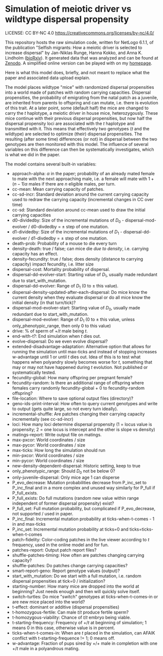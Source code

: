 # Simulation of meiotic driver vs wildtype dispersal propensity

LICENSE: CC BY-NC 4.0 https://creativecommons.org/licenses/by-nc/4.0/

This repository hosts the raw simulation code, written for NetLogo 6.1.1, of the publication "Selfish migrants: How a meiotic driver is selected to increase dispersal" by Jan-Niklas Runge, Hanna Kokko, and Anna K. Lindholm ([bioRxiv](https://www.biorxiv.org/content/10.1101/2021.02.01.429134v3.full)). It generated data that was analyzed and can be found at [Zenodo](https://zenodo.org/record/4486286). A simplified online version can be played with on my [homepage](https://janniklasrunge.de/model.html).

Here is what this model does, briefly, and not meant to replace what the paper and associated data upload explain.

The model places wildtype "mice" with randomized dispersal propensities into a world made of patches with random carrying capacities. Dispersal propensities, the probability of emigrating from the natal patch as a juvenile, are inherited from parents to offspring and can mutate, i.e. there is evolution of this trait. At a later point, some (default half) the mice are changed to carry the *t* haplotype, a meiotic driver in house mice, heterozygously. These mice continue with their previous dispersal propensities, but now half the dispersal propensity loci are associated with the *t* haplotype and transmitted with it. This means that effectively two genotypes (*t* and the wildtype) are selected to optimize (their) dispersal propensities. The resulting (after some time) differences (or not) in dispersal between the two genotypes are then monitored with this model. The influence of several variables on this difference can then be systematically investigates, which is what we did in the paper.

The model contains several built-in variables:

* approach-alpha: $\alpha$ in the paper; probability of an already mated female to mate with the next approaching male, i.e. a female will mate with $1+(n-1)\alpha$ males if there are $n$ eligible males, per turn.
* cc-mean: Mean carrying capacity of patches.
* cc-sd-incr: Standard deviation around the current carrying capacity used to redraw the carrying capacity (incremental changes in CC over time)
* cc-sd: Standard deviation around cc-mean used to draw the initial carrying capacities
* d0-dividedby: Size of the incremental mutations of $D_0$ - dispersal-mod-evolver / d0-divdedby = $\pm$ step of one mutation.
* d1-dividedby: Size of the incremental mutations of $D_1$ - dispersal-dd-evolver / d1-divdedby = $\pm$ step of one mutation.
* death-prob: Probability of a mouse to die every turn
* density-death: true / false; can mice die *due to density*, i.e. carrying capacity has an effect.
* density-fecundity: true / false; does density (distance to carrying capacity) impact fecundity, i.e. litter size
* dispersal-cost: Mortality probability of dispersal.
* dispersal-dd-evolver-start: Starting value of $D_1$, usually made redundant due to start_with_mutation.
* dispersal-dd-evolver: Range of $D_1$ (0 to $\pm$ this value).
* dispersal-density-updated-after-each-dispersal: Do mice know the current density when they evaluate dispersal or do all mice know the initial density (in that turn/tick)?
* dispersal-mod-evolver-start: Starting value of $D_0$, usually made redundant due to start_with_mutation.
* dispersal-mod-evolver: Range of $D_1$ (0 to $\pm$ this value, unless only_phenotypic_range, then only 0 to this value)
* drive: % of sperm of +/*t* male being *t*.
* end-with-t?: End simulation when *t* dies out.
* evolve-dispersal: Do we even evolve dispersal?
* extended-disadvantage-adaptation: Alternative option that allows for running the simulation until max-ticks and instead of stopping increases w-advantage until 1 or until *t* dies out. Idea of this is to test what happens when polyandry slowly becomes worse for *t*, something that may or may not have happened during *t* evolution. Not published or systematically tested.
* fecundity-global: How many offspring per pregnant female?
* fecundity-random: Is there an additional range of offspring where females carry randomly fecundity-global + 0 to fecundity-random offspring?
* file-location: Where to save optional output files (directory)?
* geno-ids-print-interval: How often to query current genotypes and write to output (gets quite large, so not every turn ideally).
* incremental-shuffle: Are patches changing their carrying capacity incrementally (see cc-sd-incr)
* loci: How many loci determine dispersal propensity (1 = locus value is propensity; 2 = one locus is intercept and the other is slope vs density)
* matings-report: Write output file on matings.
* max-pxcor: World coordinates / size
* max-pycor: World coordinates / size
* max-ticks: How long the simulation should run
* min-pxcor: World coordinates / size
* min-pycor: World coordinates / size
* new-density-dependent-dispersal: Historic setting, keep to true
* only_phenotypic_range: Should $D_0$ not be below 0?
* only-juvenile-dispersal: Only mice age 1 can disperse
* P_evo_decrease: Mutation probabilities decrease from P_inc_set to P_inc_final and in a more complex and unused way similarly for P_full if P_full_exists.
* P_full_exists: Do full mutations (random new value within range independent of former dispersal propensity) exist?
* P_full_set: Full mutation probability, but complicated if P_evo_decrease, not supported / used in paper.
* P_inc_final: Incremental mutation probability at ticks-when-t-comes - 1 in and max-ticks
* P_inc_set: Incremental mutation probability at ticks=0 and ticks=ticks-when-t-comes
* patch-fidelity: Color-coding patches in the live viewer according to *t* frequency, used in the online model and for fun.
* patches-report: Output patch report files?
* shuffle-patches-timing: How often are patches changing carrying capacity?
* shuffle-patches: Do patches change carrying capacities?
* smart-report-geno: Report genotype values (output)?
* start_with_mutation: Do we start with a full mutation, i.e. random dispersal propensities at tick=0 / initialization?
* starting-number: How many mice are dropped into the world at beginning? Just needs enough and then will quickly solve itself.
* switch-turtles: Do mice "switch" genotypes at ticks-when-t-comes-in or are new mice placed into the world?
* t-effect: dominant or additive (dispersal propensities)
* t-homozygous-fertile: Can male *t*/*t* produce fertile sperm?
* t-homozygous-viability: Chance of *t*/*t* embryo being viable.
* t-starting-frequency: Frequency of +/*t* at beginning of simulation; 1 means 0 in this case, otherwise value is in percent.
* ticks-when-t-comes-in: When are *t* placed in the simulation, can AFAIK conflict with t-starting-frequence != 1; 0 means off.
* w-advantage: Fraction of pups sired by +/+ male in completion with one +/*t* male in a polyandrous mating.

